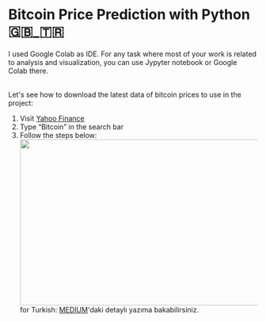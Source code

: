 # Bitcoin Price Prediction with Python 🇬🇧_🇹🇷
I used Google Colab as IDE. For any task where most of your work is related to analysis and visualization, you can use Jypyter notebook or Google Colab there.<br><br>

Let's see how to download the latest data of bitcoin prices to use in the project:

1. Visit <a href="https://finance.yahoo.com/">Yahoo Finance</a> <br>
2. Type “Bitcoin” in the search bar <br>
3. Follow the steps below: <br>
<img align="left" width="550" height="335" src="https://user-images.githubusercontent.com/63544299/109432224-509b6900-7a1b-11eb-8075-43f36d6f9e49.png"><br><br><br><br>
for Turkish:
<a href="https://finance.yahoo.com/">MEDIUM</a>'daki detaylı yazıma bakabilirsiniz.
